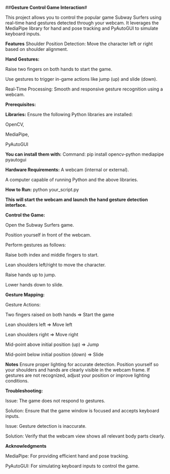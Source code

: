 ##**Gesture Control Game Interaction**#

This project allows you to control the popular game Subway Surfers using real-time hand gestures detected through your webcam. It leverages the MediaPipe library for hand and pose tracking and PyAutoGUI to simulate keyboard inputs.

**Features**
Shoulder Position Detection: Move the character left or right based on shoulder alignment.

**Hand Gestures:**

Raise two fingers on both hands to start the game.

Use gestures to trigger in-game actions like jump (up) and slide (down).

Real-Time Processing: Smooth and responsive gesture recognition using a webcam.

**Prerequisites:**

**Libraries:**
Ensure the following Python libraries are installed:

OpenCV,

MediaPipe,

PyAutoGUI

**You can install them with:** 
    Command:
        pip install opencv-python mediapipe pyautogui


**Hardware Requirements:**
A webcam (internal or external).

A computer capable of running Python and the above libraries.

**How to Run:**
  python your_script.py

**This will start the webcam and launch the hand gesture detection interface.**

**Control the Game:**

Open the Subway Surfers game.

Position yourself in front of the webcam.

Perform gestures as follows:

Raise both index and middle fingers to start.

Lean shoulders left/right to move the character.

Raise hands up to jump.

Lower hands down to slide.



**Gesture Mapping:**

  Gesture	Actions:
    
Two fingers raised on both hands => Start the game

Lean shoulders left =>	Move left
    
Lean shoulders right	=> Move right
    
Mid-point above initial position (up)	=> Jump
    
Mid-point below initial position (down)	=> Slide


**Notes**
    Ensure proper lighting for accurate detection.
    Position yourself so your shoulders and hands are clearly visible in the webcam frame.
    If gestures are not recognized, adjust your position or improve lighting conditions.


**Troubleshooting:**

Issue: The game does not respond to gestures.

Solution: Ensure that the game window is focused and accepts keyboard inputs.

Issue: Gesture detection is inaccurate.
  
Solution: Verify that the webcam view shows all relevant body parts clearly.


**Acknowledgments**

MediaPipe: For providing efficient hand and pose tracking.

PyAutoGUI: For simulating keyboard inputs to control the game.


